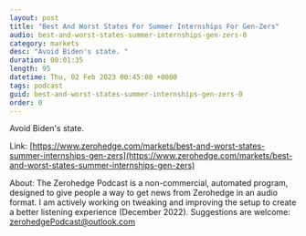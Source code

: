 ```yaml
---
layout: post
title: "Best And Worst States For Summer Internships For Gen-Zers"
audio: best-and-worst-states-summer-internships-gen-zers-0
category: markets
desc: "Avoid Biden's state. "
duration: 00:01:35
length: 95
datetime: Thu, 02 Feb 2023 00:45:00 +0000
tags: podcast
guid: best-and-worst-states-summer-internships-gen-zers-0
order: 0
---
```

Avoid Biden's state. 

Link: [https://www.zerohedge.com/markets/best-and-worst-states-summer-internships-gen-zers](https://www.zerohedge.com/markets/best-and-worst-states-summer-internships-gen-zers)

About: The Zerohedge Podcast is a non-commercial, automated program, designed to give people a way to get news from Zerohedge in an audio format.  I am actively working on tweaking and improving the setup to create a better listening experience (December 2022).  Suggestions are welcome: [zerohedgePodcast@outlook.com](mailto:zerohedgePodcast@outlook.com)